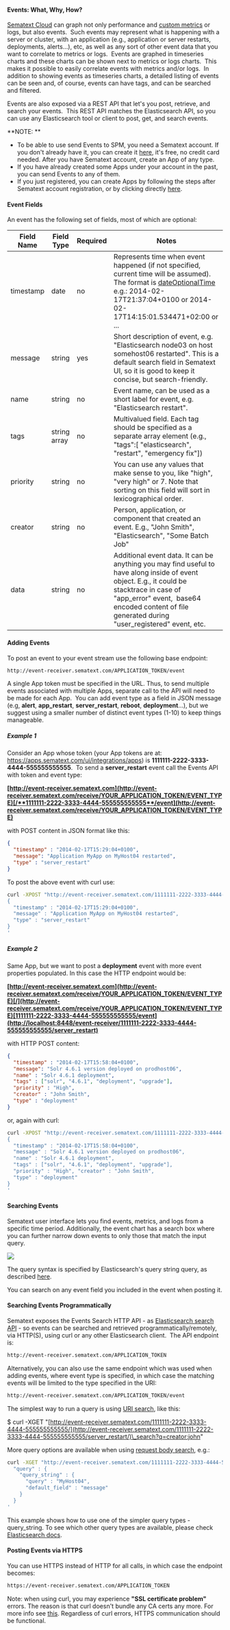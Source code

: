 #### Events: What, Why, How?

[Sematext Cloud](http://sematext.com/could/) can graph not only performance and
[custom metrics](custom-metrics) or logs, but also events.  Such
events may represent what is happening with a server or cluster, with an
application (e.g., application or server restarts, deployments,
alerts...), etc, as well as any sort of other event data that you want
to correlate to metrics or logs.  Events are graphed in timeseries charts
and these charts can be shown next to metrics or logs charts.  This
makes it possible to easily correlate events with metrics and/or logs.  In addition
to showing events as timeseries charts, a detailed listing of events can
be seen and, of course, events can have tags, and can be
searched and filtered.

Events are also exposed via a REST API that let's you post, retrieve,
and search your events.  This REST API matches the Elasticsearch API, so
you can use any Elasticsearch tool or client to post, get, and search
events.

  

**NOTE: **

  - To be able to use send Events to SPM, you need a Sematext account.
    If you don't already have it, you can create
    it [here](https://apps.sematext.com/ui/registration), it's
    free, no credit card needed. After you have Sematext account, create
    an App of any type.
  - If you have already created some Apps under your account in the
    past, you can send Events to any of them.
  - If you just registered, you can create Apps by following the
    steps after Sematext account registration, or by clicking
    directly [here](https://apps.sematext.com/ui/registration).

  

#### Event Fields

An event has the following set of fields, most of which are optional:

<table>
<thead>
<tr class="header">
<th>Field Name</th>
<th>Field Type</th>
<th>Required</th>
<th>Notes</th>
</tr>
</thead>
<tbody>
<tr class="odd">
<td>timestamp</td>
<td>date</td>
<td>no</td>
<td>Represents time when event happened (if not specified, current time will be assumed). The format is <a href="http://joda-time.sourceforge.net/api-release/org/joda/time/format/ISODateTimeFormat.html#dateOptionalTimeParser" class="external-link">dateOptionalTime</a> e.g.: <span>2014-02-17T21:37:04+0100 or </span><span class="jsonPretty-string">2014-02-17T14:15:01.534471+02:00 or ...<br />
</span></td>
</tr>
<tr class="even">
<td>message</td>
<td>string</td>
<td>yes</td>
<td>Short description of event, e.g. &quot;Elasticsearch node03 on host somehost06 restarted&quot;. This is a default search field in Sematext UI, so it is good to keep it concise, but search-friendly.</td>
</tr>
<tr class="odd">
<td>name</td>
<td>string</td>
<td>no</td>
<td>Event name, can be used as a short label for event, e.g. &quot;Elasticsearch restart&quot;.</td>
</tr>
<tr class="even">
<td>tags</td>
<td>string array</td>
<td>no</td>
<td>Multivalued field. Each tag should be specified as a separate array element (e.g., &quot;tags&quot;:[ &quot;elasticsearch&quot;, &quot;restart&quot;, &quot;emergency fix&quot;])</td>
</tr>
<tr class="odd">
<td>priority</td>
<td>string</td>
<td>no</td>
<td>You can use any values that make sense to you, like &quot;high&quot;, &quot;very high&quot; or 7. Note that sorting on this field will sort in lexicographical order.</td>
</tr>
<tr class="even">
<td>creator</td>
<td>string</td>
<td>no</td>
<td>Person, application, or component that created an event. E.g., &quot;John Smith&quot;, &quot;Elasticsearch&quot;, &quot;Some Batch Job&quot;</td>
</tr>
<tr class="odd">
<td>data</td>
<td>string</td>
<td>no</td>
<td>Additional event data. It can be anything you may find useful to have along inside of event object. E.g., it could be stacktrace in case of &quot;app_error&quot; event,  base64 encoded content of file generated during &quot;user_registered&quot; event, etc.</td>
</tr>
</tbody>
</table>

  

#### Adding Events

To post an event to your event stream use the following base endpoint:

``` bash
http://event-receiver.sematext.com/APPLICATION_TOKEN/event
```

A single App token must be specified in the URL. Thus, to send
multiple events associated with multiple Apps, separate call to
the API will need to be made for each App.  You can add event
type as a field in JSON message
(e.g, **alert**, **app\_restart**, **server\_restart**, **reboot**,
**deployment**...), but we suggest using a smaller number of distinct
event types (1-10) to keep things manageable.

##### **Example** **1**

Consider an App whose token (your App tokens are at:
<https://apps.sematext.com/ui/integrations/apps>) is
**1111111-2222-3333-4444-555555555555**.  To send
a **server\_restart** event call the Events API with token and event
type:

**[http://event-receiver.sematext.com](http://event-receiver.sematext.com/receive/YOUR_APPLICATION_TOKEN/EVENT_TYPE)[/**1111111-2222-3333-4444-555555555555**/event](http://event-receiver.sematext.com/receive/YOUR_APPLICATION_TOKEN/EVENT_TYPE)**

with POST content in JSON format like this:

``` JSON
{
  "timestamp" : "2014-02-17T15:29:04+0100",
  "message": "Application MyApp on MyHost04 restarted",
  "type" : "server_restart"
}
```

  

To post the above event with curl
use: 

``` bash
curl -XPOST "http://event-receiver.sematext.com/1111111-2222-3333-4444-555555555555/event" -d '
{
  "timestamp" : "2014-02-17T15:29:04+0100",
  "message" : "Application MyApp on MyHost04 restarted",
  "type" : "server_restart"
}
'
```

  

##### **Example 2**

Same App, but we want to post a **deployment** event with
more event properties populated. In this case the HTTP endpoint would
be:

**[http://event-receiver.sematext.com](http://event-receiver.sematext.com/receive/YOUR_APPLICATION_TOKEN/EVENT_TYPE)[/](http://event-receiver.sematext.com/receive/YOUR_APPLICATION_TOKEN/EVENT_TYPE)[1111111-2222-3333-4444-555555555555/event](http://localhost:8448/event-receiver/1111111-2222-3333-4444-555555555555/server_restart)**

with HTTP POST content:

``` JSON
{
  "timestamp" : "2014-02-17T15:58:04+0100",
  "message": "Solr 4.6.1 version deployed on prodhost06",
  "name" : "Solr 4.6.1 deployment",
  "tags" : ["solr", "4.6.1", "deployment", "upgrade"],
  "priority" : "High",
  "creator" : "John Smith",
  "type" : "deployment"
}
```

  

or, again with
curl:

``` bash
curl -XPOST "http://event-receiver.sematext.com/1111111-2222-3333-4444-555555555555/event" -d '
{
  "timestamp" : "2014-02-17T15:58:04+0100",
  "message" : "Solr 4.6.1 version deployed on prodhost06",
  "name" : "Solr 4.6.1 deployment",
  "tags" : ["solr", "4.6.1", "deployment", "upgrade"],
  "priority" : "High", "creator" : "John Smith",
  "type" : "deployment"
}
'
```

  

#### Searching Events

Sematext user interface lets you find events, metrics, and logs from a specific
time period. Additionally, the event chart has a search box where you
can further narrow down events to only those that match the input query.

![](attachments/22249482/22511618.png)

  

The query syntax is specified by Elasticsearch's query string query, as
described
[here](http://www.elasticsearch.org/guide/en/elasticsearch/reference/current/query-dsl-query-string-query.html#query-string-syntax).

You can search on any event field you included in the event when posting
it.

  

#### Searching Events Programmatically

Sematext exposes the Events Search HTTP API - as [Elasticsearch search API](http://www.elasticsearch.org/guide/en/elasticsearch/reference/current/query-dsl.html) - so
events can be searched and retrieved programmatically/remotely, via
HTTP(S), using curl or any other Elasticsearch client.  The API endpoint
is:

``` bash
http://event-receiver.sematext.com/APPLICATION_TOKEN
```

  

Alternatively, you can also use the same endpoint which was used when
adding events, where event type is specified, in which case the matching
events will be limited to the type specified in the URI:

``` bash
http://event-receiver.sematext.com/APPLICATION_TOKEN/event
```

  

The simplest way to run a query is using [URI search](http://www.elasticsearch.org/guide/en/elasticsearch/reference/current/search-uri-request.html),
like this:

$ curl -XGET
"[http://event-receiver.sematext.com/1111111-2222-3333-4444-555555555555/](http://event-receiver.sematext.com/1111111-2222-3333-4444-555555555555/server_restart/)\_search?q=creator:john"

  

More query options are available when using [request body search](http://www.elasticsearch.org/guide/en/elasticsearch/reference/current/search-request-body.html),
e.g.:

``` bash
curl -XGET "http://event-receiver.sematext.com/1111111-2222-3333-4444-555555555555/_search" -d '
  "query" : {
    "query_string" : {
      "query" : "MyHost04",
      "default_field" : "message"
    }
  } 
'
```

  

This example shows how to use one of the simpler query types -
query\_string. To see which other query types are available, please
check [Elasticsearch docs](http://www.elasticsearch.org/guide/en/elasticsearch/reference/current/query-dsl.html).

  

#### Posting Events via HTTPS

You can use HTTPS instead of HTTP for all calls, in which case the
endpoint becomes:

``` bash
https://event-receiver.sematext.com/APPLICATION_TOKEN
```

  

Note: when using curl, you may experience **"SSL certificate
problem"** errors. The reason is that curl doesn't bundle any CA certs
any more.  For more info see
[this](http://curl.haxx.se/docs/sslcerts.html). Regardless of curl
errors, HTTPS communication should be functional.
